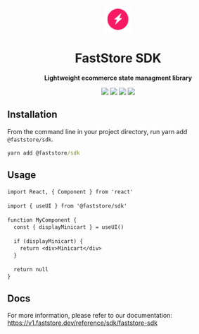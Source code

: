 <p align="center">
  <a href="https://faststore.dev">
    <img alt="Faststore" src="../ui/static/logo.png" width="60" />
  </a>
</p>
<h1 align="center">
  FastStore SDK
</h1>
<p align="center">
  <strong>
    Lightweight ecommerce state managment library
  </strong>
</p>

<div style="display: flex; justify-content: center; width: 100%">
  <a href="https://www.npmjs.com/package/@faststore/sdk" style="padding: 0px 2px 0px 0px">
    <img src="https://badge.fury.io/js/%40faststore%2Fui.svg" />
  </a>
  <a href="https://bundlephobia.com/package/@faststore/sdk" style="padding: 0px 2px 0px 2px">
    <img src="https://badgen.net/bundlephobia/minzip/@faststore/sdk" />
  </a>
  <a href="https://bundlephobia.com/package/@faststore/sdk" style="padding: 0px 2px 0px 2px">
    <img src="https://badgen.net/bundlephobia/tree-shaking/@faststore/sdk" />
  </a>
  <a href="https://bundlephobia.com/package/@faststore/sdk" style="padding: 0px 0px 0px 2px">
    <img src="https://badgen.net/bundlephobia/dependency-count/@faststore/sdk" />
  </a>
</div>

## Installation

From the command line in your project directory, run yarn add `@faststore/sdk`.

```cmd
yarn add @faststore/sdk
```

## Usage

```tsx
import React, { Component } from 'react'

import { useUI } from '@faststore/sdk'

function MyComponent {
  const { displayMinicart } = useUI()

  if (displayMinicart) {
    return <div>Minicart</div>
  }

  return null
}
```

## Docs

For more information, please refer to our documentation: https://v1.faststore.dev/reference/sdk/faststore-sdk
